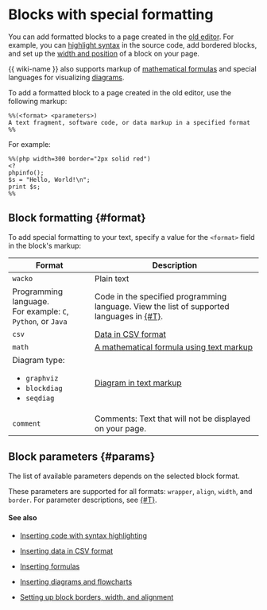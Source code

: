 # Blocks with special formatting

You can add formatted blocks to a page created in the [old editor](pages-types.md#page). For example, you can [highlight syntax](static-markup/highlight.md) in the source code, add bordered blocks, and set up the [width and position](static-markup/wrappers.md) of a block on your page.

{{ wiki-name }} also supports markup of [mathematical formulas](static-markup/formulas.md) and special languages for visualizing [diagrams](static-markup/diagram.md).

To add a formatted block to a page created in the old editor, use the following markup:

```
%%(<format> <parameters>)
A text fragment, software code, or data markup in a specified format
%%
```

For example:

```
%%(php width=300 border="2px solid red")
<?
phpinfo();
$s = "Hello, World!\n";
print $s;
%%
```

## Block formatting {#format}

To add special formatting to your text, specify a value for the `<format>` field in the block's markup:

| Format | Description |
------ | -----
| `wacko` | Plain text |
| Programming language.<br>For example: `C`, `Python`, or `Java` | Code in the specified programming language. View the list of supported languages in [{#T}](static-markup/highlight.md#formatters-name). |
| `csv` | [Data in CSV format](static-markup/csv.md) |
| `math` | [A mathematical formula using text markup](static-markup/formulas.md) |
| Diagram type:<ul><li>`graphviz`</li><li>`blockdiag`</li><li>`seqdiag`</li></ul> | [Diagram in text markup](static-markup/diagram.md) |
| `comment` | Comments: Text that will not be displayed on your page. |

## Block parameters {#params}

The list of available parameters depends on the selected block format.

These parameters are supported for all formats: `wrapper`, `align`, `width`, and `border`. For parameter descriptions, see [{#T}](static-markup/wrappers.md).

#### See also

* [Inserting code with syntax highlighting](static-markup/highlight.md)

* [Inserting data in CSV format](static-markup/csv.md)

* [Inserting formulas](static-markup/formulas.md)

* [Inserting diagrams and flowcharts](static-markup/diagram.md)

* [Setting up block borders, width, and alignment](static-markup/wrappers.md)